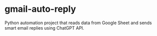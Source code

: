 # gmail-auto-reply
Python automation project that reads data from Google Sheet and sends smart email replies using ChatGPT API.

